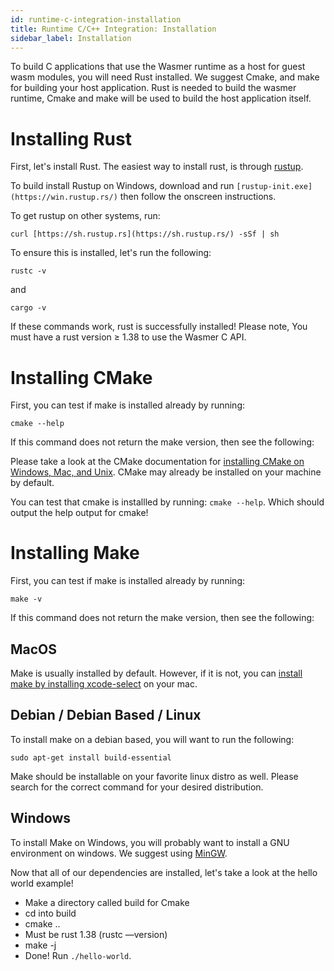 ```yaml
---
id: runtime-c-integration-installation
title: Runtime C/C++ Integration: Installation
sidebar_label: Installation
---
```


To build C applications that use the Wasmer runtime as a host for guest wasm modules, you will need Rust installed. We suggest Cmake, and make for building your host application. Rust is needed to build the wasmer runtime, Cmake and make will be used to build the host application itself.

# Installing Rust

First, let's install Rust. The easiest way to install rust, is through [rustup](https://rustup.rs/).

To build install Rustup on Windows, download and run `[rustup-init.exe](https://win.rustup.rs/)` then follow the onscreen instructions.

To get rustup on other systems, run:

`curl [https://sh.rustup.rs](https://sh.rustup.rs/) -sSf | sh`

To ensure this is installed, let's run the following:

`rustc -v`

and

`cargo -v`

If these commands work, rust is successfully installed! Please note, You must have a rust version ≥ 1.38 to use the Wasmer C API.

# Installing CMake

First, you can test if make is installed already by running:

`cmake --help`

If this command does not return the make version, then see the following:

Please take a look at the CMake documentation for [installing CMake on Windows, Mac, and Unix](https://cmake.org/install/). CMake may already be installed on your machine by default.

You can test that cmake is installled by running: `cmake --help`. Which should output the help output for cmake!

# Installing Make

First, you can test if make is installed already by running:

`make -v`

If this command does not return the make version, then see the following:

## MacOS

Make is usually installed by default. However, if it is not, you can [install make by installing xcode-select](http://osxdaily.com/2014/02/12/install-command-line-tools-mac-os-x/) on your mac.

## Debian / Debian Based / Linux

To install make on a debian based, you will want to run the following:

`sudo apt-get install build-essential`

Make should be installable on your favorite linux distro as well. Please search for the correct command for your desired distribution.

## Windows

To install Make on Windows, you will probably want to install a GNU environment on windows. We suggest using [MinGW](http://www.mingw.org/).

Now that all of our dependencies are installed, let's take a look at the hello world example!

- Make a directory called build for Cmake
- cd into build
- cmake ..
- Must be rust 1.38 (rustc —version)
- make -j
- Done! Run `./hello-world`.
